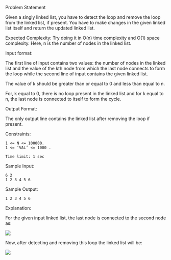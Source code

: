 Problem Statement

Given a singly linked list, you have to detect the loop and remove the loop from the linked list, if present. You have to make changes in the given linked list itself and return the updated linked list.

Expected Complexity: Try doing it in O(n) time complexity and O(1) space complexity. Here, n is the number of nodes in the linked list.

Input format:

The first line of input contains two values: the number of nodes in the linked list and the value of the kth node from which the last node connects to form the loop while the second line of input contains the given linked list.

The value of k should be greater than or equal to 0 and less than equal to n.

For, k equal to 0, there is no loop present in the linked list and for k equal to n, the last node is connected to itself to form the cycle.

Output Format:

The only output line contains the linked list after removing the loop if present.

Constraints:

    1 <= N <= 100000.
    1 <= ‘VAL’ <= 1000 .  

    Time limit: 1 sec

Sample Input:

    6 2
    1 2 3 4 5 6 

Sample Output:

    1 2 3 4 5 6

Explanation:

For the given input linked list, the last node is connected to the second node as:

<img src="https://ninjasfiles.s3.amazonaws.com/0000000000003103.21">

Now, after detecting and removing this loop the linked list will be:

<img src="https://ninjasfiles.s3.amazonaws.com/0000000000003104.22">
